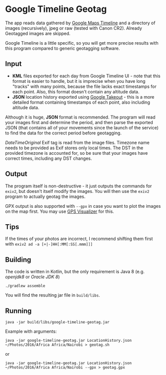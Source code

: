 # Google Timeline Geotag

The app reads data gathered by [Google Maps Timeline](https://www.google.com/maps/timeline) 
and a directory of images (recursively), jpeg or raw (tested with Canon CR2). 
Already Geotagged images are skipped.

Google Timeline is a little specific, so you will get more precise results with this program compared
to generic geotagging software.

## Input

* **KML** files exported for each day from Google Timeline UI - note that this format is easier to handle, but it
  is imprecise when you have long "tracks" with many points, because the file lacks exact timestamps for each point.
  Also, this format doesn't contain any altitude data.
* **JSON** location history exported using [Google Takeout](https://takeout.google.com/settings/takeout/custom/location_history) -
  this is a more detailed format containing timestamps of each point, also including altitude data. 

Although it is huge, **JSON** format is recommended. The program will read your images first and determine the period,
and then parse the exported JSON (that contains all of your movements since the launch of the service) to find the data
for the correct period before geotagging.

*DateTimeOriginal* Exif tag is read from the image files. Timezone name needs to be
provided as Exif stores only local times. The DST in the provided timezone is accounted for, 
so be sure that your images have correct times, including any DST changes.

## Output

The program itself is non-destructive - it just outputs the commands for `exiv2`, but doesn't itself modify the images.
You will then use the `exiv2` program to actually geotag the images.

GPX output is also supported with `--gpx` in case you want to plot the images on the map first.
You may use [GPS Visualizer](http://www.gpsvisualizer.com/) for this. 

## Tips

If the times of your photos are incorrect, I recommend shifting them first with `exiv2 ad -a [+|-]HH[:MM[:SS[.mmm]]]`

## Building

The code is written in Kotlin, but the only requirement is Java 8 (e.g. *openjdk8* or *Oracle JDK 8*)

`./gradlew assemble`

You will find the resulting jar file in `build/libs`.

## Running

`java -jar build/libs/google-timeline-geotag.jar`

Example with arguments:

`java -jar google-timeline-geotag.jar LocationHistory.json ~/Photos/2016/Africa Africa/Nairobi > geotag.sh`

or

`java -jar google-timeline-geotag.jar LocationHistory.json ~/Photos/2016/Africa Africa/Nairobi --gpx > geotag.gpx`
